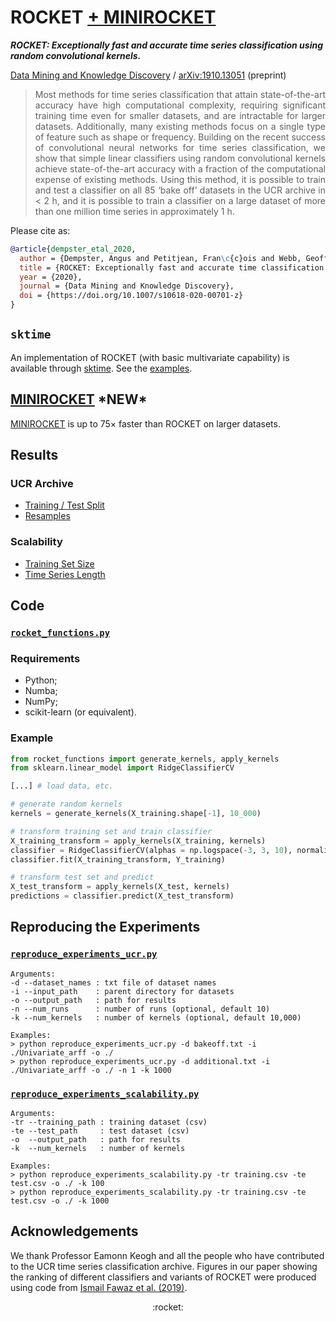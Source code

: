 # ROCKET [+ MINIROCKET](https://github.com/angus924/minirocket)

***ROCKET: Exceptionally fast and accurate time series classification using random convolutional kernels.***

[Data Mining and Knowledge Discovery](https://link.springer.com/article/10.1007/s10618-020-00701-z) / [arXiv:1910.13051](https://arxiv.org/abs/1910.13051) (preprint)

> <div align="justify">Most methods for time series classification that attain state-of-the-art accuracy have high computational complexity, requiring significant training time even for smaller datasets, and are intractable for larger datasets.  Additionally, many existing methods focus on a single type of feature such as shape or frequency.  Building on the recent success of convolutional neural networks for time series classification, we show that simple linear classifiers using random convolutional kernels achieve state-of-the-art accuracy with a fraction of the computational expense of existing methods.  Using this method, it is possible to train and test a classifier on all 85 ‘bake off’ datasets in the UCR archive in < 2 h, and it is possible to train a classifier on a large dataset of more than one million time series in approximately 1 h.</div>

Please cite as:

```bibtex
@article{dempster_etal_2020,
  author = {Dempster, Angus and Petitjean, Fran\c{c}ois and Webb, Geoffrey I},
  title = {ROCKET: Exceptionally fast and accurate time classification using random convolutional kernels},
  year = {2020},
  journal = {Data Mining and Knowledge Discovery},
  doi = {https://doi.org/10.1007/s10618-020-00701-z}
}
```

## `sktime`

An implementation of ROCKET (with basic multivariate capability) is available through [sktime](https://github.com/alan-turing-institute/sktime).  See the [examples](https://github.com/alan-turing-institute/sktime/blob/master/examples/rocket.ipynb).

## [MINIROCKET](https://github.com/angus924/minirocket) \*NEW\*

[MINIROCKET](https://github.com/angus924/minirocket) is up to 75&times; faster than ROCKET on larger datasets.

## Results

### UCR Archive

* [Training / Test Split](results/results_ucr.csv)
* [Resamples](results/results_ucr_resamples.csv)

### Scalability

* [Training Set Size](results/results_scalability_training_set_size.csv)
* [Time Series Length](results/results_scalability_time_series_length.csv)

## Code

### [`rocket_functions.py`](code/rocket_functions.py)

### Requirements

* Python;
* Numba;
* NumPy;
* scikit-learn (or equivalent).

### Example

```python
from rocket_functions import generate_kernels, apply_kernels
from sklearn.linear_model import RidgeClassifierCV

[...] # load data, etc.

# generate random kernels
kernels = generate_kernels(X_training.shape[-1], 10_000)

# transform training set and train classifier
X_training_transform = apply_kernels(X_training, kernels)
classifier = RidgeClassifierCV(alphas = np.logspace(-3, 3, 10), normalize = True)
classifier.fit(X_training_transform, Y_training)

# transform test set and predict
X_test_transform = apply_kernels(X_test, kernels)
predictions = classifier.predict(X_test_transform)
```

## Reproducing the Experiments

### [`reproduce_experiments_ucr.py`](code/reproduce_experiments_ucr.py)

```
Arguments:
-d --dataset_names : txt file of dataset names
-i --input_path    : parent directory for datasets
-o --output_path   : path for results
-n --num_runs      : number of runs (optional, default 10)
-k --num_kernels   : number of kernels (optional, default 10,000)

Examples:
> python reproduce_experiments_ucr.py -d bakeoff.txt -i ./Univariate_arff -o ./
> python reproduce_experiments_ucr.py -d additional.txt -i ./Univariate_arff -o ./ -n 1 -k 1000
```

### [`reproduce_experiments_scalability.py`](code/reproduce_experiments_scalability.py)

```
Arguments:
-tr --training_path : training dataset (csv)
-te --test_path     : test dataset (csv)
-o  --output_path   : path for results
-k  --num_kernels   : number of kernels

Examples:
> python reproduce_experiments_scalability.py -tr training.csv -te test.csv -o ./ -k 100
> python reproduce_experiments_scalability.py -tr training.csv -te test.csv -o ./ -k 1000
```

## Acknowledgements

We thank Professor Eamonn Keogh and all the people who have contributed to the UCR time series classification archive.  Figures in our paper showing the ranking of different classifiers and variants of ROCKET were produced using code from [Ismail Fawaz et al. (2019)](https://github.com/hfawaz/cd-diagram).

<div align="center">:rocket:</div>
